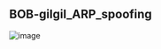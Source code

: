 ## BOB-gilgil_ARP_spoofing

![image](https://user-images.githubusercontent.com/4939738/63226180-45eef980-c212-11e9-9604-a073109f7537.png)
